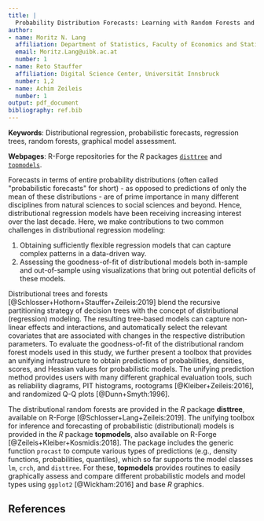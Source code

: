 ```yaml
---
title: |
  Probability Distribution Forecasts: Learning with Random Forests and Graphical Assessment 
author:
- name: Moritz N. Lang
  affiliation: Department of Statistics, Faculty of Economics and Statistics, Universität Innsbruck
  email: Moritz.Lang@uibk.ac.at
  number: 1
- name: Reto Stauffer
  affiliation: Digital Science Center, Universität Innsbruck
  number: 1,2
- name: Achim Zeileis
  number: 1 
output: pdf_document
bibliography: ref.bib
---
```


**Keywords**: Distributional regression, probabilistic forecasts, regression trees, random forests, graphical model assessment.

**Webpages**: R-Forge repositories for the *R* packages [`disttree`](https://R-Forge.R-project.org/projects/partykit/pkg/disttree/) and [`topmodels`](https://R-Forge.R-project.org/projects/topmodels/pkg/topmodels/).

Forecasts in terms of entire probability distributions (often called "probabilistic
forecasts" for short) - as opposed to predictions of only the mean of these
distributions - are of prime importance in many different disciplines
from natural sciences to social sciences and beyond. Hence, distributional
regression models have been receiving increasing interest over the last decade.
Here, we make contributions to two common challenges in distributional
regression modeling:

1. Obtaining sufficiently flexible regression models that can capture complex
patterns in a data-driven way.
2. Assessing the goodness-of-fit of distributional models both in-sample and
out-of-sample using visualizations that bring out potential deficits of these
models.

Distributional trees and forests [@Schlosser+Hothorn+Stauffer+Zeileis:2019]
blend the recursive partitioning strategy of decision trees with the concept of
distributional (regression) modeling. The resulting tree-based models can capture non-linear 
effects and interactions, and automatically select the relevant
covariates that are associated with changes in the respective
distribution parameters. To evaluate the goodness-of-fit of the distributional 
random forest models used in this study, we further present a toolbox that
provides an unifying infrastructure to obtain
predictions of probabilities, densities, scores, and Hessian values for
probabilistic models. The unifying prediction method provides users with many
different graphical evaluation tools, such as reliability diagrams, PIT
histograms, rootograms [@Kleiber+Zeileis:2016], and randomized Q-Q plots
[@Dunn+Smyth:1996].

The distributional random forests are provided in the *R*
package **disttree**, available on R-Forge [@Schlosser+Lang+Zeileis:2019]. The
unifying toolbox for inference and forecasting of probabilistic
(distributional) models is provided in the *R* package **topmodels**, also
available on R-Forge [@Zeileis+Kleiber+Kosmidis:2018]. The package includes the
generic function `procast` to compute various types of predictions (e.g.,
density functions, probabilities, quantiles), which so far supports the model
classes `lm`, `crch`, and `disttree`. For these, **topmodels** provides
routines to easily graphically assess and compare different probabilistic
models and model types using `ggplot2` [@Wickham:2016] and base *R* graphics. 


## References
